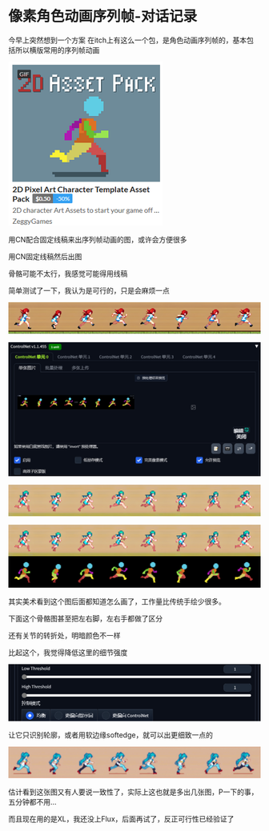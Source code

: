 # 像素角色动画序列帧-对话记录

今早上突然想到一个方案
在itch上有这么一个包，是角色动画序列帧的，基本包括所以横版常用的序列帧动画

![4a8373d69c171f1d0ad4b87186e58afa.png](%E5%83%8F%E7%B4%A0%E8%A7%92%E8%89%B2%E5%8A%A8%E7%94%BB%E5%BA%8F%E5%88%97%E5%B8%A7-%E5%AF%B9%E8%AF%9D%E8%AE%B0%E5%BD%95/4a8373d69c171f1d0ad4b87186e58afa.png)

用CN配合固定线稿来出序列帧动画的图，或许会方便很多

用CN固定线稿然后出图

骨骼可能不太行，我感觉可能得用线稿

简单测试了一下，我认为是可行的，只是会麻烦一点

![2899266e493fd24d39ddcab83315a49e_720.png](%E5%83%8F%E7%B4%A0%E8%A7%92%E8%89%B2%E5%8A%A8%E7%94%BB%E5%BA%8F%E5%88%97%E5%B8%A7-%E5%AF%B9%E8%AF%9D%E8%AE%B0%E5%BD%95/2899266e493fd24d39ddcab83315a49e_720.png)

![88242be2eca579f123dfc2dfc5d07e04.png](%E5%83%8F%E7%B4%A0%E8%A7%92%E8%89%B2%E5%8A%A8%E7%94%BB%E5%BA%8F%E5%88%97%E5%B8%A7-%E5%AF%B9%E8%AF%9D%E8%AE%B0%E5%BD%95/88242be2eca579f123dfc2dfc5d07e04.png)

![3c14222eefe4a73b2d3c20c4c37f22ac_720.png](%E5%83%8F%E7%B4%A0%E8%A7%92%E8%89%B2%E5%8A%A8%E7%94%BB%E5%BA%8F%E5%88%97%E5%B8%A7-%E5%AF%B9%E8%AF%9D%E8%AE%B0%E5%BD%95/3c14222eefe4a73b2d3c20c4c37f22ac_720.png)

![faded450234227b6cff1bd44080239f1.png](%E5%83%8F%E7%B4%A0%E8%A7%92%E8%89%B2%E5%8A%A8%E7%94%BB%E5%BA%8F%E5%88%97%E5%B8%A7-%E5%AF%B9%E8%AF%9D%E8%AE%B0%E5%BD%95/faded450234227b6cff1bd44080239f1.png)

其实美术看到这个图后面都知道怎么画了，工作量比传统手绘少很多。

下面这个骨骼图甚至把左右脚，左右手都做了区分

还有关节的转折处，明暗颜色不一样

比起这个，我觉得降低这里的细节强度

![4e5bc65640c7c71060ce3f5b3822abd3.png](%E5%83%8F%E7%B4%A0%E8%A7%92%E8%89%B2%E5%8A%A8%E7%94%BB%E5%BA%8F%E5%88%97%E5%B8%A7-%E5%AF%B9%E8%AF%9D%E8%AE%B0%E5%BD%95/4e5bc65640c7c71060ce3f5b3822abd3.png)

让它只识别轮廓，或者用软边缘softedge，就可以出更细致一点的

![a4292cd93871055d6c1f120f37385f7b_720.png](%E5%83%8F%E7%B4%A0%E8%A7%92%E8%89%B2%E5%8A%A8%E7%94%BB%E5%BA%8F%E5%88%97%E5%B8%A7-%E5%AF%B9%E8%AF%9D%E8%AE%B0%E5%BD%95/a4292cd93871055d6c1f120f37385f7b_720.png)

估计看到这张图又有人要说一致性了，实际上这也就是多出几张图，P一下的事，五分钟都不用…

而且现在用的是XL，我还没上Flux，后面再试了，反正可行性已经验证了